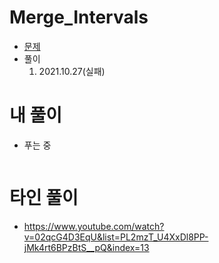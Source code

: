 # Merge_Intervals
- [문제](https://leetcode.com/problems/merge-intervals/description/)
- 풀이
    1. 2021.10.27(실패)

# 내 풀이
- 푸는 중
```

```


# 타인 풀이
- https://www.youtube.com/watch?v=02qcG4D3EqU&list=PL2mzT_U4XxDl8PP-jMk4rt6BPzBtS__pQ&index=13